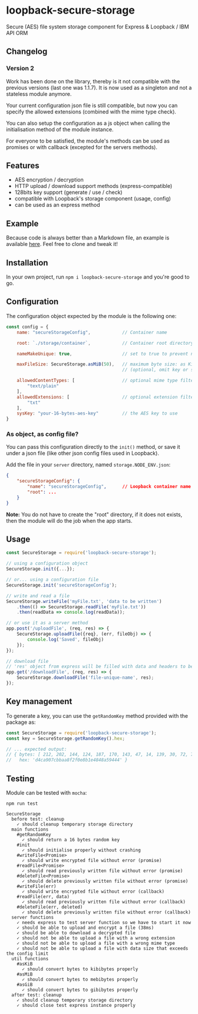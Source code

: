 # loopback-secure-storage
Secure (AES) file system storage component for Express & Loopback / IBM API ORM

## Changelog

### Version 2

Work has been done on the library, thereby is it not compatible with the previous versions (last one was 1.1.7). It is now used as a singleton and not a stateless module anymore.

Your current configuration json file is still compatible, but now you can specify the allowed extensions (combined with the mime type check).

You can also setup the configuration as a js object when calling the initialisation method of the module instance.

For everyone to be satisfied, the module's methods can be used as promises or with callback (excepted for the servers methods).

## Features

- AES encryption / decryption
- HTTP upload / download support methods (express-compatible)
- 128bits key support (generate / use / check)
- compatible with Loopback's storage component (usage, config)
- can be used as an express method

## Example

Because code is always better than a Markdown file, an example is available [here](https://github.com/rascafr/example-loopback-secure-storage). Feel free to clone and tweak it!

## Installation

In your own project, run `npm i loopback-secure-storage` and you're good to go.

## Configuration

The configuration object expected by the module is the following one:

```js
const config = {
    name: "secureStorageConfig",            // Container name

    root: `./storage/container`,            // Container root directory (project root reference)

    nameMakeUnique: true,                   // set to true to prevent name collisions for the uploaded files

    maxFileSize: SecureStorage.asMiB(50),   // maximum byte size: as KiB, GiB, or a simple integer
                                            // (optional, omit key or set as 0 to skip size verification)

    allowedContentTypes: [                  // optional mime type filter if key is set
        "text/plain"
    ],
    allowedExtensions: [                    // optional extension filter if key is set
        "txt"
    ],
    sysKey: "your-16-bytes-aes-key"         // the AES key to use
}
```

### As object, as config file?

You can pass this configuration directly to the `init()` method, or save it under a json file (like other json config files used in Loopback).

Add the file in your `server` directory, named `storage.NODE_ENV.json`:

```json
{
    "secureStorageConfig": {
        "name": "secureStorageConfig",      // Loopback container name
        "root": ...
    }
}
```

**Note:** You do not have to create the "root" directory, if it does not exists, then the module will do the job when the app starts.

## Usage

```js
const SecureStorage = require('loopback-secure-storage');

// using a configuration object
SecureStorage.init({...});

// or... using a configuration file
SecureStorage.init('secureStorageConfig');

// write and read a file
SecureStorage.writeFile('myFile.txt', 'data to be written')
    .then(() => SecureStorage.readFile('myFile.txt'))
    .then(readData => console.log(readData));

// or use it as a server method
app.post('/uploadFile', (req, res) => {
    SecureStorage.uploadFile({req}, (err, fileObj) => {
        console.log('Saved', fileObj)
    });
});

// download file
// 'res' object from express will be filled with data and headers to be sent back to the client
app.get('/downloadFile', (req, res) => {
    SecureStorage.downloadFile('file-unique-name', res);
});
```

## Key management

To generate a key, you can use the `getRandomKey` method provided with the package as:

```js
const SecureStorage = require('loopback-secure-storage');
const key = SecureStorage.getRandomKey().hex;

// ... expected output:
// { bytes: [ 212, 202, 144, 124, 187, 170, 143, 47, 14, 139, 30, 72, 72, 165, 148, 68 ],
//   hex: 'd4ca907cbbaa8f2f0e8b1e4848a59444' }
```

## Testing

Module can be tested with `mocha`:

```
npm run test

SecureStorage
  before test: cleanup
    ✓ should cleanup temporary storage directory
  main functions
    #getRandomKey
      ✓ should return a 16 bytes random key
    #init
      ✓ should initialise properly without crashing
    #writeFile<Promise>
      ✓ should write encrypted file without error (promise)
    #readFile<Promise>
      ✓ should read previously written file without error (promise)
    #deleteFile<Promise>
      ✓ should delete previously written file without error (promise)
    #writeFile(err)
      ✓ should write encrypted file without error (callback)
    #readFile(err, data)
      ✓ should read previously written file without error (callback)
    #deleteFile(err, deleted)
      ✓ should delete previously written file without error (callback)
  server functions
    ✓ needs express to test server function so we have to start it now
    ✓ should be able to upload and encrypt a file (38ms)
    ✓ should be able to download a decrypted file
    ✓ should not be able to upload a file with a wrong extension
    ✓ should not be able to upload a file with a wrong mime type
    ✓ should not be able to upload a file with data size that exceeds the config limit
  util functions
    #asKiB
      ✓ should convert bytes to kibibytes properly
    #asMiB
      ✓ should convert bytes to mebibytes properly
    #asGiB
      ✓ should convert bytes to gibibytes properly
  after test: cleanup
    ✓ should cleanup temporary storage directory
    ✓ should close test express instance properly

```